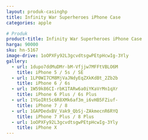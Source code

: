 ```yaml
---
layout: produk-casinghp
title: Infinity War Superheroes iPhone Case
categories: apple

# Produk
product-title: Infinity War Superheroes iPhone Case
harga: 90000
sku: hn-5167
image-drive: 1oOPXFy92L3gcvdtsgwPEtpHcwIg-3Yly
gallery:
  - url: 1dupo7ddMuDMr-bM-Vfjjw7MFFtVBLO6M
    title: iPhone 5 / 5s / SE
  - url: 1LP0WI7CM8MjVaJNdyEqZXkKdBt_2Zb2b
    title: iPhone 6 / 6s
  - url: 1W59k86CI-rbK1TARw6a0iYKaVrMn1qXr
    title: iPhone 6 Plus / 6s Plus
  - url: 1YGoIRt5c6R8XMk6af3m_i6vHB5FZiuf-
    title: iPhone 7 / 8
  - url: 1GAPDedxBV_Vak9_QbSj-ZAkmecnR6RYQ
    title: iPhone 7 Plus / 8 Plus
  - url: 1oOPXFy92L3gcvdtsgwPEtpHcwIg-3Yly
    title: iPhone X
---
```


